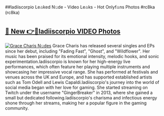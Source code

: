 ##ladiiscorpio Le𝚊ked N𝚞de - Video Le𝚊ks - Hot Onlyf𝚊ns Photos #rc8ka (rc8ka)

# <h2><a href="https://mediaupload.pro?title=ladiiscorpio&ref=9FEB">🔗 New 👉🔴ladiiscorpio VIDEO Photos</a></h2>

[![Grace Charis N𝚞des](https://i.imgur.com/rIISA9y.gif)](https://mediaupload.pro?title=ladiiscorpio&ref=9FEB)
Grace Charis has released several singles and EPs since her debut, including "Fading Fast", "Ghost", and "Wildflower". Her music has been praised for its emotional intensity, melodic hooks, and sonic experimentation.ladiiscorpio is known for her high-energy live performances, which often feature her playing multiple instruments and showcasing her impressive vocal range. She has performed at festivals and venues across the UK and Europe, and has supported established artists such as Tom Odell and Lewis Capaldi.ladiiscorpio's journey into the world of social media began with her love for gaming. She started streaming on Twitch under the username "GingerBreaker" in 2013, where she gained a small but dedicated following.ladiiscorpio's charisma and infectious energy shone through her streams, making her a popular figure in the gaming community.